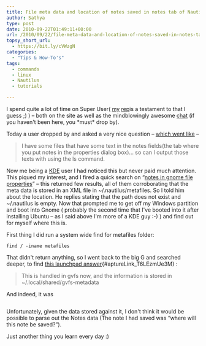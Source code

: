 ```yaml
---
title: File meta data and location of notes saved in notes tab of Nautilus
author: Sathya
type: post
date: 2010-09-22T01:49:11+00:00
url: /2010/09/22/file-meta-data-and-location-of-notes-saved-in-notes-tab-of-nautilus/
topsy_short_url:
  - https://bit.ly/cVWzgN
categories:
  - "Tips & How-To's"
tags:
  - commands
  - linux
  - Nautilus
  - tutorials

---
```

I spend quite a lot of time on Super User( [my][1] [rep][2]is a testament to that I guess ;) ) &#8211; both on the site as well as the mindblowingly awesome [chat][3] (if you haven't been here, you \*must\* drop by).

Today a user dropped by and asked a very nice question &#8211; [which went like][4] &#8211;

> I have some files that have some text in the notes fields(the tab where you put notes in the properties dialog box)&#8230; so can I output those texts with using the ls command.

<!--more-->

Now me being a [KDE][5] user I had noticed this but never paid much attention. This piqued my interest, and I fired a quick search on &#8220;[notes in gnome file properties][6]&#8221; &#8211; this returned few results, all of them corroborating that the meta data is stored in an XML file in ~/.nautilus/metafiles. So I told him about the location. He replies stating that the path does not exist and ~/.nautilus is empty. Now that prompted me to get off my Windows partition and boot into Gnome ( probably the second time that I've booted into it after installing Ubuntu &#8211; as I said above I'm more of a KDE guy :-) ) and find out for myself where this is.

First thing I did run a system wide find for metafiles folder:

`find / -iname metafiles`

That didn't return anything, so I went back to the big G and searched deeper, to find [this launchpad answer][7]{#aptureLink_T6LEzmUe3M} :

> This is handled in gvfs now, and the information is stored in ~/.local/shared/gvfs-metadata

And indeed, it was

<img class="aligncenter" title="Notes" src="https://i.imgur.com/CWYMH.png" alt=""   />

Unfortunately, given the data stored against it, I don't think it would be possible to parse out the Notes data (The note I had saved was &#8220;where will this note be saved?&#8221;).

Just another thing you learn every day :)

 [1]: https://superuser.com/users/4377/sathya
 [2]: https://superuser.com/users/flair/4377.png
 [3]: https://chat.superuser.com
 [4]: https://chat.superuser.com/transcript/message/11632
 [5]: https://sathyasays.com/tag/kde/
 [6]: https://www.google.com/search?q=notes+in+gnome+file+properties&hl=en
 [7]: https://answers.launchpad.net/ubuntu/+source/gvfs/+question/93098
